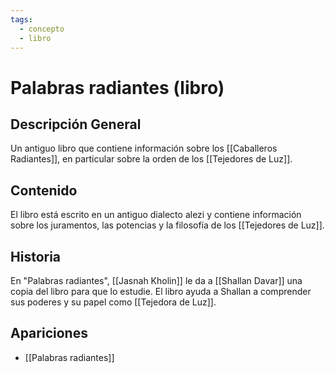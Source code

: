 ```yaml
---
tags:
  - concepto
  - libro
---
```


# Palabras radiantes (libro)

## Descripción General
Un antiguo libro que contiene información sobre los [[Caballeros Radiantes]], en particular sobre la orden de los [[Tejedores de Luz]].

## Contenido
El libro está escrito en un antiguo dialecto alezi y contiene información sobre los juramentos, las potencias y la filosofía de los [[Tejedores de Luz]].

## Historia
En "Palabras radiantes", [[Jasnah Kholin]] le da a [[Shallan Davar]] una copia del libro para que lo estudie. El libro ayuda a Shallan a comprender sus poderes y su papel como [[Tejedora de Luz]].

## Apariciones
* [[Palabras radiantes]]

